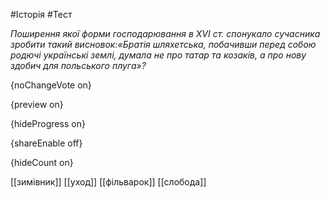 #Історія #Тест

*Поширення якої форми господарювання в ХVI ст. спонукало сучасника зробити такий висновок:«Братія  шляхетська, побачивши перед собою родючі українські землі, думала не  про татар та козаків, а про нову здобич для польського плуга»?*

{noChangeVote on}

{preview on}

{hideProgress on}

{shareEnable off}

{hideCount on}

[[зимівник]]
[[уход]]
[[фільварок]]
[[слобода]]
